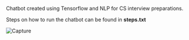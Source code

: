 Chatbot created using Tensorflow and NLP for CS interview preparations.

Steps on how to run the chatbot can be found in **steps.txt**

![Capture](https://github.com/user-attachments/assets/043f7cc1-ebc1-494f-a816-6d73f7e8820e)
